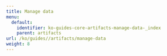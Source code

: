 ```yaml
---
title: Manage data
menu:
  default:
    identifier: ko-guides-core-artifacts-manage-data-_index
    parent: artifacts
url: /ko/guides//artifacts/manage-data
weight: 8
---
```


